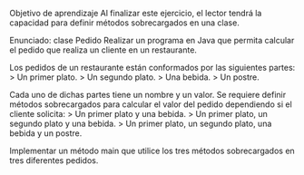 Objetivo de aprendizaje
Al finalizar este ejercicio, el lector tendrá la capacidad para definir métodos
sobrecargados en una clase.

Enunciado: clase Pedido
Realizar un programa en Java que permita calcular el pedido que realiza un
cliente en un restaurante. 

Los pedidos de un restaurante están conformados por las siguientes partes:
    > Un primer plato.
    > Un segundo plato.
    > Una bebida.
    > Un postre.

Cada uno de dichas partes tiene un nombre y un valor. Se requiere
definir métodos sobrecargados para calcular el valor del pedido dependiendo si el cliente solicita:
    > Un primer plato y una bebida.
    > Un primer plato, un segundo plato y una bebida.
    > Un primer plato, un segundo plato, una bebida y un postre.

Implementar un método main que utilice los tres métodos sobrecargados en tres diferentes pedidos.
